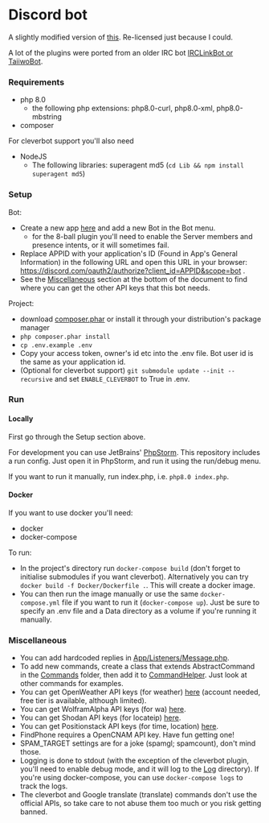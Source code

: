 Discord bot
===

A slightly modified version of [this](https://github.com/svengjohnson/discord-bot). Re-licensed just because I could.

A lot of the plugins were ported from an older IRC bot [IRCLinkBot or TaiiwoBot](https://github.com/Taiiwo/IRCLinkBot).

### Requirements

* php 8.0
  * the following php extensions: php8.0-curl, php8.0-xml, php8.0-mbstring
* composer

For cleverbot support you'll also need

* NodeJS
    * The following libraries: superagent md5 (`cd Lib && npm install superagent md5`)

### Setup

Bot:

* Create a new app [here](https://discord.com/developers/applications/) and add a new Bot in the Bot menu.
  * for the 8-ball plugin you'll need to enable the Server members and presence intents, or it will sometimes fail.
* Replace APPID with your application's ID (Found in App's General Information) in the following URL and open this URL in your browser: https://discord.com/oauth2/authorize?client_id=APPID&scope=bot .
* See the [Miscellaneous](#Miscellaneous) section at the bottom of the document to find where you can get the other API keys that this bot needs. 

Project:

* download [composer.phar](https://getcomposer.org/download/latest-stable/composer.phar) or install it through your distribution's package manager
* `php composer.phar install`
* `cp .env.example .env`
* Copy your access token, owner's id etc into the .env file. Bot user id is the same as your application id.
* (Optional for cleverbot support) `git submodule update --init --recursive` and set `ENABLE_CLEVERBOT` to True in .env.

### Run

#### Locally

First go through the Setup section above.

For development you can use JetBrains' [PhpStorm](https://www.jetbrains.com/phpstorm/features/). This repository includes a run config. Just open it in PhpStorm, and run it using the run/debug menu.

If you want to run it manually, run index.php, i.e. `php8.0 index.php`.

#### Docker
If you want to use docker you'll need:

* docker
* docker-compose

To run:

* In the project's directory run `docker-compose build` (don't forget to initialise submodules if you want cleverbot). Alternatively you can try `docker build -f Docker/Dockerfile .`. This will create a docker image. 
* You can then run the image manually or use the same `docker-compose.yml` file if you want to run it (`docker-compose up`). Just be sure to specify an .env file and a Data directory as a volume if you're running it manually.

### Miscellaneous

* You can add hardcoded replies in [App/Listeners/Message.php](./App/Listeners/Message.php).
* To add new commands, create a class that extends AbstractCommand in the [Commands](./App/Commands) folder, then add it to [CommandHelper](./App/Helpers/CommandHelper.php). Just look at other commands for examples.
* You can get OpenWeather API keys (for <prefix>weather) [here](https://home.openweathermap.org/api_keys) (account needed, free tier is available, although limited).
* You can get WolframAlpha API keys (for <prefix>wa) [here](https://developer.wolframalpha.com/portal/myapps/).
* You can get Shodan API keys (for <prefix>locateip) [here](https://developer.shodan.io/).
* You can get Positionstack API keys (for <prefix>time, <prefix>location) [here](https://positionstack.com/quickstart).
* <prefix>FindPhone requires a OpenCNAM API key. Have fun getting one!
* SPAM_TARGET settings are for a joke (<prefix>spamgl; <prefix>spamcount), don't mind those.
* Logging is done to stdout (with the exception of the cleverbot plugin, you'll need to enable debug mode, and it will log to the [Log](./Log) directory). If you're using docker-compose, you can use `docker-compose logs` to track the logs.
* The cleverbot and Google translate (<prefix>translate) commands don't use the official APIs, so take care to not abuse them too much or you risk getting banned.

